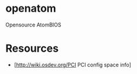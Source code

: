 openatom
========

Opensource AtomBIOS

# Resources

 * [http://wiki.osdev.org/PCI PCI config space info]
